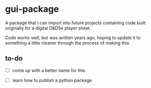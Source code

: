 # gui-package

A package that I can import into future projects containing code built originally for a digital D&D5e player sheet.

Code works well, but was written years ago, hoping to update it to something a little cleaner through the process of making this.

## to-do

- [ ] come up with a better name for this
- [ ] learn how to publish a python package

